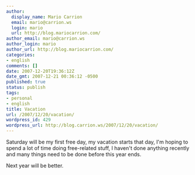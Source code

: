 ```yaml
---
author:
  display_name: Mario Carrion
  email: mario@carrion.ws
  login: mario
  url: http://blog.mariocarrion.com/
author_email: mario@carrion.ws
author_login: mario
author_url: http://blog.mariocarrion.com/
categories:
- english
comments: []
date: 2007-12-20T19:36:12Z
date_gmt: 2007-12-21 00:36:12 -0500
published: true
status: publish
tags:
- personal
- english
title: Vacation
url: /2007/12/20/vacation/
wordpress_id: 429
wordpress_url: http://blog.carrion.ws/2007/12/20/vacation/
---
```


<p>Saturday will be my first free day, my vacation starts that day, I'm hoping to spend a lot of time doing free-related stuff, I haven't done anything recently and many things need to be done before this year ends.</p>
<p>Next year will be better.</p>
